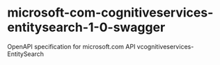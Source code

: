 # microsoft-com-cognitiveservices-entitysearch-1-0-swagger
OpenAPI specification for microsoft.com API vcognitiveservices-EntitySearch
